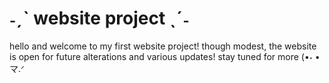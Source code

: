 # ˗ˏˋ website project ˎˊ˗
hello and welcome to my first website project! though modest, the website is open for future alterations and various updates! stay tuned for more (•˕ •マ.ᐟ
